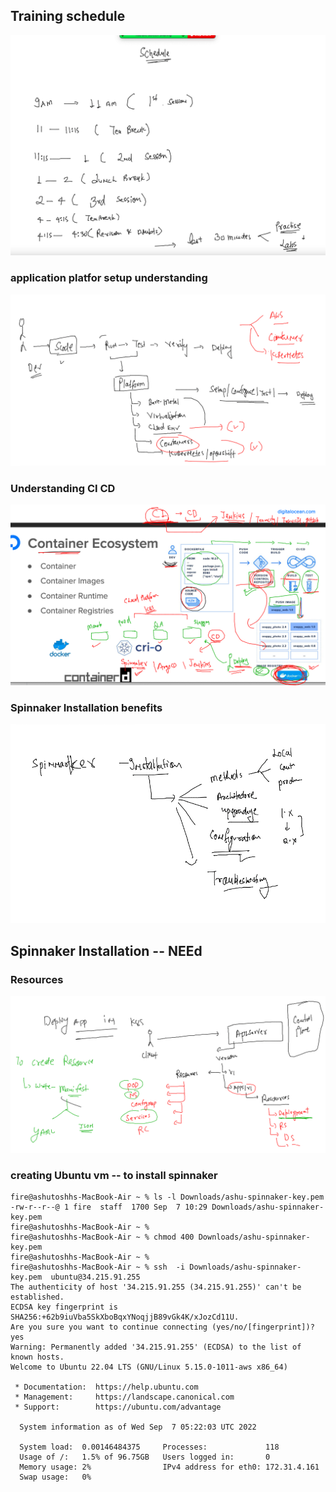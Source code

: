 ## Training schedule 

<img src="sch.png">

### application platfor setup understanding 

<img src="app_plat.png">

### Understanding CI CD 

<img src="cicd.png">

### Spinnaker Installation benefits

<img src="install.png">


## Spinnaker Installation -- NEEd 

### Resources 

<img src="res.png">

### creating Ubuntu vm -- to install spinnaker 

```
fire@ashutoshhs-MacBook-Air ~ % ls -l Downloads/ashu-spinnaker-key.pem 
-rw-r--r--@ 1 fire  staff  1700 Sep  7 10:29 Downloads/ashu-spinnaker-key.pem
fire@ashutoshhs-MacBook-Air ~ % 
fire@ashutoshhs-MacBook-Air ~ % chmod 400 Downloads/ashu-spinnaker-key.pem 
fire@ashutoshhs-MacBook-Air ~ % 
fire@ashutoshhs-MacBook-Air ~ % ssh  -i Downloads/ashu-spinnaker-key.pem  ubuntu@34.215.91.255                           
The authenticity of host '34.215.91.255 (34.215.91.255)' can't be established.
ECDSA key fingerprint is SHA256:+62b9iuVba5SkXboBqxYNoqjjB89vGk4K/xJozCd11U.
Are you sure you want to continue connecting (yes/no/[fingerprint])? yes
Warning: Permanently added '34.215.91.255' (ECDSA) to the list of known hosts.
Welcome to Ubuntu 22.04 LTS (GNU/Linux 5.15.0-1011-aws x86_64)

 * Documentation:  https://help.ubuntu.com
 * Management:     https://landscape.canonical.com
 * Support:        https://ubuntu.com/advantage

  System information as of Wed Sep  7 05:22:03 UTC 2022

  System load:  0.00146484375     Processes:             118
  Usage of /:   1.5% of 96.75GB   Users logged in:       0
  Memory usage: 2%                IPv4 address for eth0: 172.31.4.161
  Swap usage:   0%

```





